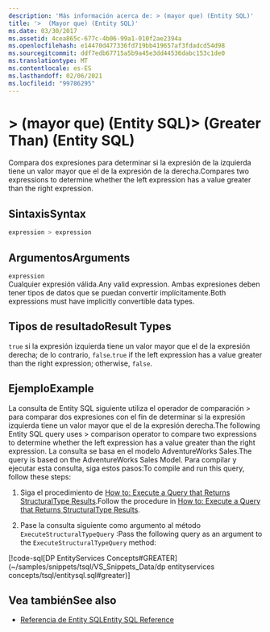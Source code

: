 ```yaml
---
description: 'Más información acerca de: > (mayor que) (Entity SQL)'
title: '>  (Mayor que) (Entity SQL)'
ms.date: 03/30/2017
ms.assetid: 4cea865c-677c-4b06-99a1-010f2ae2394a
ms.openlocfilehash: e14470d477336fd719bb419657af3fdadcd54d98
ms.sourcegitcommit: ddf7edb67715a5b9a45e3dd44536dabc153c1de0
ms.translationtype: MT
ms.contentlocale: es-ES
ms.lasthandoff: 02/06/2021
ms.locfileid: "99786295"
---
```

# <a name="-greater-than-entity-sql"></a><span data-ttu-id="4e33e-103">> (mayor que) (Entity SQL)</span><span class="sxs-lookup"><span data-stu-id="4e33e-103">> (Greater Than) (Entity SQL)</span></span>

<span data-ttu-id="4e33e-104">Compara dos expresiones para determinar si la expresión de la izquierda tiene un valor mayor que el de la expresión de la derecha.</span><span class="sxs-lookup"><span data-stu-id="4e33e-104">Compares two expressions to determine whether the left expression has a value greater than the right expression.</span></span>  
  
## <a name="syntax"></a><span data-ttu-id="4e33e-105">Sintaxis</span><span class="sxs-lookup"><span data-stu-id="4e33e-105">Syntax</span></span>  
  
```sql  
expression > expression  
```  
  
## <a name="arguments"></a><span data-ttu-id="4e33e-106">Argumentos</span><span class="sxs-lookup"><span data-stu-id="4e33e-106">Arguments</span></span>  

 `expression`  
 <span data-ttu-id="4e33e-107">Cualquier expresión válida.</span><span class="sxs-lookup"><span data-stu-id="4e33e-107">Any valid expression.</span></span> <span data-ttu-id="4e33e-108">Ambas expresiones deben tener tipos de datos que se puedan convertir implícitamente.</span><span class="sxs-lookup"><span data-stu-id="4e33e-108">Both expressions must have implicitly convertible data types.</span></span>  
  
## <a name="result-types"></a><span data-ttu-id="4e33e-109">Tipos de resultado</span><span class="sxs-lookup"><span data-stu-id="4e33e-109">Result Types</span></span>  

 <span data-ttu-id="4e33e-110">`true` si la expresión izquierda tiene un valor mayor que el de la expresión derecha; de lo contrario, `false`.</span><span class="sxs-lookup"><span data-stu-id="4e33e-110">`true` if the left expression has a value greater than the right expression; otherwise, `false`.</span></span>  
  
## <a name="example"></a><span data-ttu-id="4e33e-111">Ejemplo</span><span class="sxs-lookup"><span data-stu-id="4e33e-111">Example</span></span>  

 <span data-ttu-id="4e33e-112">La consulta de Entity SQL siguiente utiliza el operador de comparación > para comparar dos expresiones con el fin de determinar si la expresión izquierda tiene un valor mayor que el de la expresión derecha.</span><span class="sxs-lookup"><span data-stu-id="4e33e-112">The following Entity SQL query uses > comparison operator to compare two expressions to determine whether the left expression has a value greater than the right expression.</span></span> <span data-ttu-id="4e33e-113">La consulta se basa en el modelo AdventureWorks Sales.</span><span class="sxs-lookup"><span data-stu-id="4e33e-113">The query is based on the AdventureWorks Sales Model.</span></span> <span data-ttu-id="4e33e-114">Para compilar y ejecutar esta consulta, siga estos pasos:</span><span class="sxs-lookup"><span data-stu-id="4e33e-114">To compile and run this query, follow these steps:</span></span>  
  
1. <span data-ttu-id="4e33e-115">Siga el procedimiento de [How to: Execute a Query that Returns StructuralType Results](../how-to-execute-a-query-that-returns-structuraltype-results.md).</span><span class="sxs-lookup"><span data-stu-id="4e33e-115">Follow the procedure in [How to: Execute a Query that Returns StructuralType Results](../how-to-execute-a-query-that-returns-structuraltype-results.md).</span></span>  
  
2. <span data-ttu-id="4e33e-116">Pase la consulta siguiente como argumento al método `ExecuteStructuralTypeQuery` :</span><span class="sxs-lookup"><span data-stu-id="4e33e-116">Pass the following query as an argument to the `ExecuteStructuralTypeQuery` method:</span></span>  
  
 [!code-sql[DP EntityServices Concepts#GREATER](~/samples/snippets/tsql/VS_Snippets_Data/dp entityservices concepts/tsql/entitysql.sql#greater)]  
  
## <a name="see-also"></a><span data-ttu-id="4e33e-117">Vea también</span><span class="sxs-lookup"><span data-stu-id="4e33e-117">See also</span></span>

- [<span data-ttu-id="4e33e-118">Referencia de Entity SQL</span><span class="sxs-lookup"><span data-stu-id="4e33e-118">Entity SQL Reference</span></span>](entity-sql-reference.md)
